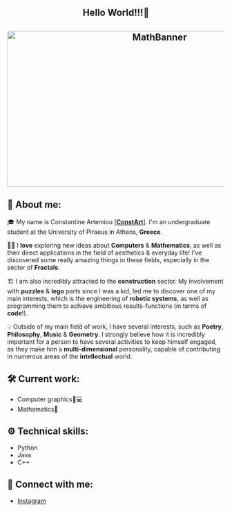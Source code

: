 <h2 align = "center">Hello World!!!👋<h2> 

<p align = "center">
<img width = "690" height = "360" src="https://github.com/3ConstArt3/3ConstArt3/assets/114258174/5308df77-f55d-4f9b-8167-ce69515e2f82" alt="MathBanner">
</p>

## 📝 About me:

🎓 My name is Constantine Artemiou [**<a href = "">ConstArt<a>**]. I'm an undergraduate student at the University of Piraeus in Athens, **Greece**.

🧑‍💻 I **love** exploring new ideas about **Computers** & **Mathematics**, as well as their direct applications in the field of aesthetics & everyday life! I've discovered some really amazing things in these fields, especially in the sector of **Fractals**.

🏗️ I am also incredibly attracted to the **construction** sector. My involvement with **puzzles** & **lego** parts since I was a kid, led me to discover one of my main interests, which is the engineering of **robotic systems**, as well as programming them to achieve ambitious results-functions (in terms of **code**!).

💡 Outside of my main field of work, I have several interests, such as **Poetry**, **Philosophy**, **Music** & **Geometry**. I strongly believe how it is incredibly important for a person to have several activities to keep himself engaged, as they make him a **multi-dimensional** personality, capable of contributing in numerous areas of the **intellectual** world.

## 🛠️ Current work:
- Computer graphics🎨💻
- Mathematics🔢

## ⚙️ Technical skills:
- Python
- Java
- C++

## 🤝 Connect with me:
- <a href = "https://www.instagram.com/const_art_sc/" alt = "const_art_sc | Instagram" target = "_blank"> Instagram <a>